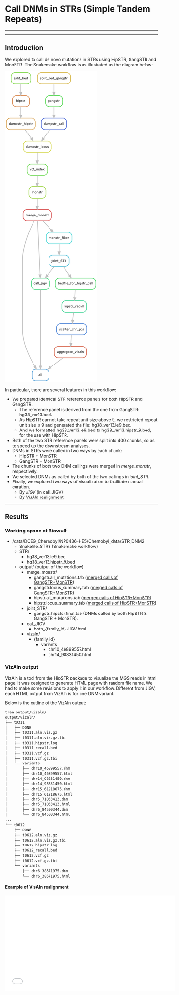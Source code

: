 <!-- omit in toc -->
# Call DNMs in STRs (Simple Tandem Repeats)


--- 


--- 

## Introduction

We explored to call de novo mutations in STRs using HipSTR, GangSTR and MonSTR. The Snakemake workflow is as illustrated as the diagram below: 

![](./img/Trios_workflow_dag_STR3.png)

In particular, there are several features in this workflow:
+ We prepared identical STR reference panels for both HipSTR and GangSTR. 
  + The reference panel is derived from the one from GangSTR: hg38_ver13.bed. 
  + As HipSTR cannot take repeat unit size above 9, we restricted repeat unit size $\le$ 9 and generated the file: hg38_ver13.le9.bed.
  + And we formatted hg38_ver13.le9.bed to hg38_ver13.hipstr_9.bed, for the use with HipSTR. 
+ Both of the two STR reference panels were split into 400 chunks, so as to speed up the downstream analyses.
+ DNMs in STRs were called in two ways by each chunk: 
  + HipSTR + MonSTR
  + GangSTR + MonSTR
+ The chunks of both two DNM callings were merged in *merge_monstr*, respectively.
+ We selected DNMs as called by both of the two callings in *joint_STR*.
+ Finally, we explored two ways of visualization to facilitate manual curation.
  + By *JIGV* (in call_JIGV)
  + By [*VisAln* realignment](https://github.com/tfwillems/HipSTR/tree/master#alignment-visualization)

--- 

## Results
### Working space at Biowulf
+ /data/DCEG_Chernobyl/NP0436-HE5/Chernobyl_data/STR_DNM2
  + Snakefile_STR3 (Snakemake workflow)
  + STR/
    + hg38_ver13.le9.bed
    + hg38_ver13.hipstr_9.bed
  + output/ (output of the workflow)
    + merge_monstr/
      + gangstr.all_mutations.tab ([merged calls of GangSTR+MonSTR](https://github.com/gymreklab/STRDenovoTools#outprefixall_mutationstab))
      + gangstr.locus_summary.tab ([merged calls of GangSTR+MonSTR](https://github.com/gymreklab/STRDenovoTools#outprefixlocus_summarytab))
      + hipstr.all_mutations.tab ([merged calls of HipSTR+MonSTR](https://github.com/gymreklab/STRDenovoTools#outprefixall_mutationstab))
      + hipstr.locus_summary.tab ([merged calls of HipSTR+MonSTR](https://github.com/gymreklab/STRDenovoTools#outprefixlocus_summarytab))
    + joint_STR/
      + gangstr_hipstsr.final.tab (DNMs called by both HipSTR & GangSTR + MonSTR).
    + call_JIGV
      + both_{family_id}.JIGV.html
    + vizaln/
      + {family_id}
        + variants
          + chr10_46899557.html
          + chr14_98831450.html

### VizAln output
VizAln is a tool from the HipSTR package to visualize the MGS reads in html page. It was designed to generate HTML page with random file name.  We had to make some revisions to apply it in our workflow. Different from JIGV, each HTML output from VizAln is for one DNM variant.  

Below is the outline of the VizAln output: 
```bash
tree output/vizaln/
output/vizaln/
├── t0311
│   ├── DONE
│   ├── t0311.aln.viz.gz
│   ├── t0311.aln.viz.gz.tbi
│   ├── t0311.hipstr.log
│   ├── t0311_recall.bed
│   ├── t0311.vcf.gz
│   ├── t0311.vcf.gz.tbi
│   └── variants
│       ├── chr10_46899557.dnm
│       ├── chr10_46899557.html
│       ├── chr14_98831450.dnm
│       ├── chr14_98831450.html
│       ├── chr15_61218675.dnm
│       ├── chr15_61218675.html
│       ├── chr5_71033413.dnm
│       ├── chr5_71033413.html
│       ├── chr6_84500344.dnm
│       └── chr6_84500344.html
...
└── t0612
    ├── DONE
    ├── t0612.aln.viz.gz
    ├── t0612.aln.viz.gz.tbi
    ├── t0612.hipstr.log
    ├── t0612_recall.bed
    ├── t0612.vcf.gz
    ├── t0612.vcf.gz.tbi
    └── variants
        ├── chr6_38571975.dnm
        └── chr6_38571975.html

```

#### Example of VisAln realignment

<div class="embed">
    <iframe src="./data/chr6_38571975.html" height="315" width="560" allowfullscreen="" frameborder="0">
    </iframe>
</div>